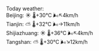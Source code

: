 Today weather:  
Beijing: ☀️   🌡️+30°C 🌬️↖4km/h  
Tianjin: ⛅️  🌡️+32°C 🌬️→11km/h  
Shijiazhuang: ☀️   🌡️+36°C 🌬️↖4km/h  
Tangshan: ⛅️  🌡️+30°C 🌬️↘12km/h  

